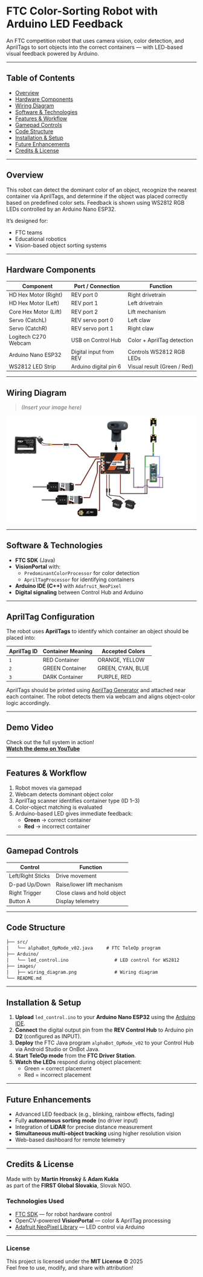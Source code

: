 # FTC Color-Sorting Robot with Arduino LED Feedback

An FTC competition robot that uses camera vision, color detection, and AprilTags to sort objects into the correct containers — with LED-based visual feedback powered by Arduino.

---

## Table of Contents

- [Overview](#-overview)
- [Hardware Components](#️-hardware-components)
- [Wiring Diagram](#-wiring-diagram)
- [Software & Technologies](#-software--technologies)
- [Features & Workflow](#-features--workflow)
- [Gamepad Controls](#-gamepad-controls)
- [Code Structure](#️-code-structure)
- [Installation & Setup](#-installation--setup)
- [Future Enhancements](#️-future-enhancements)
- [Credits & License](#-credits--license)

---

## Overview

This robot can detect the dominant color of an object, recognize the nearest container via AprilTags, and determine if the object was placed correctly based on predefined color sets. Feedback is shown using WS2812 RGB LEDs controlled by an Arduino Nano ESP32.

It’s designed for:

- FTC teams
- Educational robotics
- Vision-based object sorting systems

---

## Hardware Components

| Component               | Port / Connection         | Function                      |
|------------------------|---------------------------|-------------------------------|
| HD Hex Motor (Right)   | REV port 0                | Right drivetrain              |
| HD Hex Motor (Left)    | REV port 1                | Left drivetrain               |
| Core Hex Motor (Lift)  | REV port 2                | Lift mechanism                |
| Servo (CatchL)         | REV servo port 0          | Left claw                     |
| Servo (CatchR)         | REV servo port 1          | Right claw                    |
| Logitech C270 Webcam   | USB on Control Hub        | Color + AprilTag detection    |
| Arduino Nano ESP32     | Digital input from REV    | Controls WS2812 RGB LEDs      |
| WS2812 LED Strip       | Arduino digital pin 6     | Visual result (Green / Red)   |

---

## Wiring Diagram

> *(Insert your image here)*

![Wiring Diagram](images/wiring.png)

---

## Software & Technologies

- **FTC SDK** (Java)
- **VisionPortal** with:
  - `PredominantColorProcessor` for color detection
  - `AprilTagProcessor` for identifying containers
- **Arduino IDE (C++)** with `Adafruit_NeoPixel`
- **Digital signaling** between Control Hub and Arduino

---

## AprilTag Configuration

The robot uses **AprilTags** to identify which container an object should be placed into:

| AprilTag ID | Container Meaning | Accepted Colors                         |
|-------------|-------------------|-----------------------------------------|
| `1`         | RED Container     | ORANGE, YELLOW                          |
| `2`         | GREEN Container   | GREEN, CYAN, BLUE                       |
| `3`         | DARK Container    | PURPLE, RED                             |

AprilTags should be printed using [AprilTag Generator](https://github.com/AprilRobotics/apriltag-imgs) and attached near each container. The robot detects them via webcam and aligns object-color logic accordingly.

---

## Demo Video

Check out the full system in action!  
[**Watch the demo on YouTube**](https://youtu.be/Jk_KPpgsRLk)

---

## Features & Workflow

1. Robot moves via gamepad
2. Webcam detects dominant object color
3. AprilTag scanner identifies container type (ID 1–3)
4. Color-object matching is evaluated
5. Arduino-based LED gives immediate feedback:
   - **Green** → correct container
   - **Red** → incorrect container

---

## Gamepad Controls

| Control         | Function                  |
|----------------|---------------------------|
| Left/Right Sticks | Drive movement           |
| D-pad Up/Down  | Raise/lower lift mechanism |
| Right Trigger  | Close claws and hold object |
| Button A       | Display telemetry           |

---

## Code Structure

```
├── src/
│   └── alphaBot_OpMode_v02.java     # FTC TeleOp program
├── Arduino/
│   └── led_control.ino                 # LED control for WS2812
├── images/
│   ├── wiring_diagram.png              # Wiring diagram
└── README.md
```

---

## Installation & Setup

1. **Upload** `led_control.ino` to your **Arduino Nano ESP32** using the [Arduino IDE](https://www.arduino.cc/en/software).
2. **Connect** the digital output pin from the **REV Control Hub** to Arduino pin **D2** (configured as INPUT).
3. **Deploy** the FTC Java program `alphaBot_OpMode_v02` to your Control Hub via Android Studio or OnBot Java.
4. **Start TeleOp mode** from the **FTC Driver Station**.
5. **Watch the LEDs** respond during object placement:
   - Green = correct placement
   - Red = incorrect placement

---

## Future Enhancements

- Advanced LED feedback (e.g., blinking, rainbow effects, fading)
- Fully **autonomous sorting mode** (no driver input)
- Integration of **LiDAR** for precise distance measurement
- **Simultaneous multi-object tracking** using higher resolution vision
- Web-based dashboard for remote telemetry

---

## Credits & License
Made with by **Martin Hronský** & **Adam Kukla**  
as part of the **FIRST Global Slovakia**, Slovak NGO.

### Technologies Used

- [FTC SDK](https://github.com/FIRST-Tech-Challenge/FtcRobotController) — for robot hardware control  
- OpenCV-powered **VisionPortal** — color & AprilTag processing  
- [Adafruit NeoPixel Library](https://github.com/adafruit/Adafruit_NeoPixel) — LED control via Arduino

---

### License

This project is licensed under the **MIT License** © 2025  
Feel free to use, modify, and share with attribution!